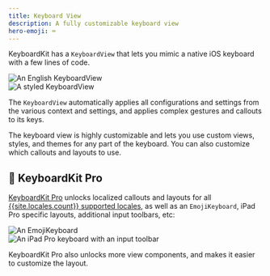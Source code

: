 ```yaml
---
title: Keyboard View
description: A fully customizable keyboard view
hero-emoji: ⌨️
---
```


KeyboardKit has a ``KeyboardView`` that lets you mimic a native iOS keyboard with a few lines of code.

<div class="grid col2">
    <div><img alt="An English KeyboardView" src="{{page.assets}}keyboardview-english.jpg" /></div>
    <div><img alt="A styled KeyboardView" src="{{page.assets}}keyboardview-styled.jpg" /></div>
</div>

The `KeyboardView` automatically applies all configurations and settings from the various context and settings, and applies complex gestures and callouts to its keys.

The keyboard view is highly customizable and lets you use custom views, styles, and themes for any part of the keyboard. You can also customize which callouts and layouts to use.

## 👑 KeyboardKit Pro

[KeyboardKit Pro][Pro] unlocks localized callouts and layouts for all [{{site.locales.count}} supported locales](/locales), as well as an `EmojiKeyboard`, iPad Pro specific layouts, additional input toolbars, etc:

<div class="grid col2">
    <div><img alt="An EmojiKeyboard" src="{{page.assets}}emojikeyboard.jpg" /></div>
    <div><img alt="An iPad Pro keyboard with an input toolbar" src="{{page.assets}}inputtoolbar-ipadpro.png" /></div>
</div>

KeyboardKit Pro also unlocks more view components, and makes it easier to customize the layout.


[Pro]: /pro
